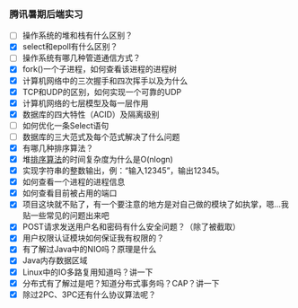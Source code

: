 ### 腾讯暑期后端实习 

*   [ ] 操作系统的堆和栈有什么区别？ 
*   [x] select和epoll有什么区别？ 
*   [ ] 操作系统有哪几种管道通信方式？ 
*   [x] fork()一个子进程，如何查看该进程的进程树 
*   [x] 计算机网络中的三次握手和四次挥手以及为什么 
*   [x]  TCP和UDP的区别，如何实现一个可靠的UDP 
*   [x]  计算机网络的七层模型及每一层作用 
*   [x]  数据库的四大特性（ACID）及隔离级别 
*   [ ] 如何优化一条Select语句 
*   [ ] 数据库的三大范式及每个范式解决了什么问题 
*   [x] 有哪几种排序算法？ 
*   [x] 堆[排序]()[算法]()的时间复杂度为什么是O(nlogn) 
*   [x] 实现字符串的整数输出，例：“输入12345”，输出12345。
*   [x] 如何查看一个进程的进程信息 
*   [x] 如何查看目前被占用的端口 
*   [x] 项目这块就不贴了，有一个要注意的地方是对自己做的模块了如执掌，嗯...我贴一些常见的问题出来吧 
*   [x]  POST请求发送用户名和密码有什么安全问题？（除了被截取） 
*   [x]  用户权限认证模块如何保证我有权限的？
*   [x] 有了解过Java中的NIO吗？原理是什么
*   [x] Java内存数据区域
*   [x] Linux中的IO多路复用知道吗？讲一下
*   [x] 分布式有了解过是吧？知道分布式事务吗？CAP？讲一下
*   [x] 除过2PC、3PC还有什么协议算法呢？